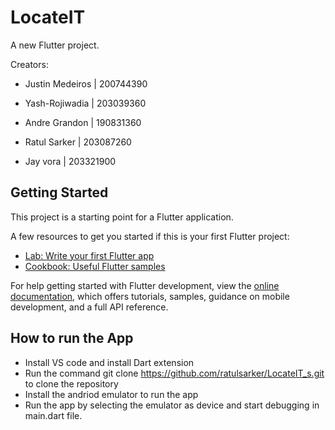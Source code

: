 # LocateIT

A new Flutter project.

Creators:
- Justin Medeiros | 200744390
- Yash-Rojiwadia | 203039360

- Andre Grandon | 190831360
- Ratul Sarker | 203087260
- Jay vora | 203321900

## Getting Started

This project is a starting point for a Flutter application.

A few resources to get you started if this is your first Flutter project:

- [Lab: Write your first Flutter app](https://docs.flutter.dev/get-started/codelab)
- [Cookbook: Useful Flutter samples](https://docs.flutter.dev/cookbook)

For help getting started with Flutter development, view the
[online documentation](https://docs.flutter.dev/), which offers tutorials,
samples, guidance on mobile development, and a full API reference.

## How to run the App
- Install VS code and install Dart extension 
- Run the command git clone https://github.com/ratulsarker/LocateIT_s.git to clone the repository 
- Install the andriod emulator to run the app 
- Run the app by selecting the emulator as device and start debugging in main.dart file.
